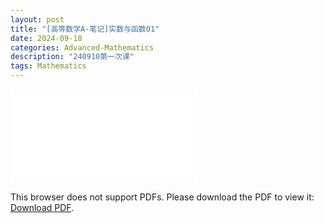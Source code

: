 ```yaml
---
layout: post
title: "[高等数学A-笔记]实数与函数01"
date: 2024-09-10
categories: Advanced-Mathematics
description: "240910第一次课"
tags: Mathematics
---
```

<!-- ![](../assets/pdfs/la-01.pdf) -->
<!-- For ios users:[Download](https://github.com/PhotonYan/PhotonYan.github.io/blob/gh-pages/pdfs/la-01.pdf)

<object data="{{ site.url }}{{ site.baseurl }}/assets/pdfs/la-01.pdf" type="application/pdf"></object> -->

<object data="{{ site.url }}/assets/pdfs/am-01.pdf" type="application/pdf" width="700px" height="700px">
    <embed src="{{ site.url }}/assets/pdfs/am-01.pdf">
        <p>This browser does not support PDFs. Please download the PDF to view it: <a href="{{ site.url }}/assets/pdfs/am-01.pdf">Download PDF</a>.</p>
    </embed>
</object>